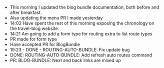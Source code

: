 - This morning I updated the blog bundle documentation, both before and after breakfast.
- Also updating the menu PR I made yesterday
 - 14:02 Have spent the rest of this morning exposing the chronology on the travel-blog website.
- 14:21 Am going to add a form type for routing extra to list route types
- PR made for form type
- Have accepted PR for BlogBundle
- 19:23 - DONE - ROUTING-AUTO-BUNDLE: Fix update bug
- DONE: ROUTING-AUTO-BUNDLE: Add refresh auto routes command
- PR: BLOG-BUNDLE: Next and back links are mixed up

